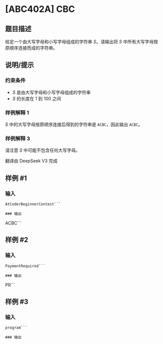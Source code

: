 # [ABC402A] CBC

## 题目描述

[problemUrl]: https://atcoder.jp/contests/abc402/tasks/abc402_a

给定一个由大写字母和小写字母组成的字符串 $S$。请输出将 $S$ 中所有大写字母按原顺序连接而成的字符串。


## 说明/提示

### 约束条件

- $S$ 是由大写字母和小写字母组成的字符串
- $S$ 的长度在 $1$ 到 $100$ 之间

### 样例解释 1

$S$ 中的大写字母按原顺序连接后得到的字符串是 `ACBC`，因此输出 `ACBC`。

### 样例解释 3

请注意 $S$ 中可能不包含任何大写字母。

翻译由 DeepSeek V3 完成

## 样例 #1

### 输入

```
AtCoderBeginnerContest```

### 输出

```
ACBC```

## 样例 #2

### 输入

```
PaymentRequired```

### 输出

```
PR```

## 样例 #3

### 输入

```
program```

### 输出

```
```

